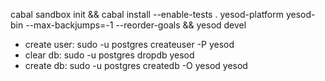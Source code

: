 

cabal sandbox init && cabal install --enable-tests . yesod-platform yesod-bin --max-backjumps=-1 --reorder-goals && yesod devel

* create user: sudo -u postgres createuser -P yesod
* clear db: sudo -u postgres dropdb yesod
* create db: sudo -u postgres createdb -O yesod yesod
